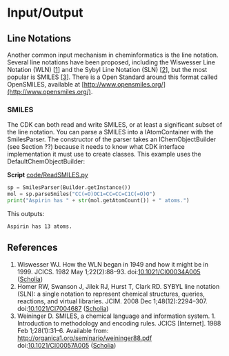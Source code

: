 <!--- THIS FILE IS AUTOGENERATED. DO NOT EDIT IT. -->

<a name="sec:io"></a>
# Input/Output

<a name="sec:lineNotations"></a>
## Line Notations

Another common input mechanism in cheminformatics is the <a name="tp1">line notation</a>.
Several line notations have been proposed, including the <a name="tp2">Wiswesser Line Notation</a>
(WLN) [<a href="#citeref1">1</a>] and the <a name="tp3">Sybyl Line Notation</a> (SLN) [<a href="#citeref2">2</a>],
but the most popular is <a name="tp4">SMILES</a> [<a href="#citeref3">3</a>]. There is a Open Standard around
this format called <a name="tp5">OpenSMILES</a>, available at [http://www.opensmiles.org/](http://www.opensmiles.org/).

### SMILES

The CDK can both read and write SMILES, or at least a significant subset of the
line notation. You can parse a SMILES into a IAtomContainer with the
<class>SmilesParser</class>. The constructor of the parser takes an <class>IChemObjectBuilder</class> (see Section ??)
because it needs to know what CDK interface implementation it must use to create
classes. This example uses the <class>DefaultChemObjectBuilder</class>:

**Script** [code/ReadSMILES.py](code/ReadSMILES.code.md)
```python
sp = SmilesParser(Builder.getInstance())
mol = sp.parseSmiles("CC(=O)OC1=CC=CC=C1C(=O)O")
print("Aspirin has " + str(mol.getAtomCount()) + " atoms.")
```

This outputs:

```plain
Aspirin has 13 atoms.
```

## References

1. <a name="citeref1"></a>Wiswesser WJ. How the WLN began in 1949 and how it might be in 1999. JCICS. 1982 May 1;22(2):88–93.  doi:[10.1021/CI00034A005](https://doi.org/10.1021/CI00034A005) ([Scholia](https://scholia.toolforge.org/doi/10.1021/CI00034A005))
2. <a name="citeref2"></a>Homer RW, Swanson J, Jilek RJ, Hurst T, Clark RD. SYBYL line notation (SLN): a single notation to represent chemical structures, queries, reactions, and virtual libraries. JCIM. 2008 Dec 1;48(12):2294–307.  doi:[10.1021/CI7004687](https://doi.org/10.1021/CI7004687) ([Scholia](https://scholia.toolforge.org/doi/10.1021/CI7004687))
3. <a name="citeref3"></a>Weininger D. SMILES, a chemical language and information system. 1. Introduction to methodology and encoding rules. JCICS [Internet]. 1988 Feb 1;28(1):31–6. Available from: http://organica1.org/seminario/weininger88.pdf doi:[10.1021/CI00057A005](https://doi.org/10.1021/CI00057A005) ([Scholia](https://scholia.toolforge.org/doi/10.1021/CI00057A005))

